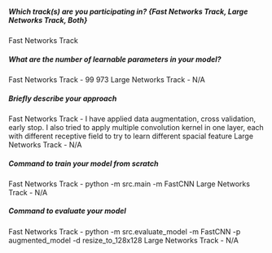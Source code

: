 ##### Which track(s) are you participating in? {Fast Networks Track, Large Networks Track, Both}
Fast Networks Track

##### What are the number of learnable parameters in your model?
Fast Networks Track - 99 973
Large Networks Track - N/A

##### Briefly describe your approach
Fast Networks Track - I have applied data augmentation, cross validation, early stop. I also tried to apply multiple convolution kernel in one layer, each with different receptive field to try to learn different spacial feature
Large Networks Track - N/A

##### Command to train your model from scratch
Fast Networks Track - python -m src.main -m FastCNN
Large Networks Track - N/A

##### Command to evaluate your model
Fast Networks Track - python -m src.evaluate_model -m FastCNN -p augmented_model -d resize_to_128x128
Large Networks Track - N/A